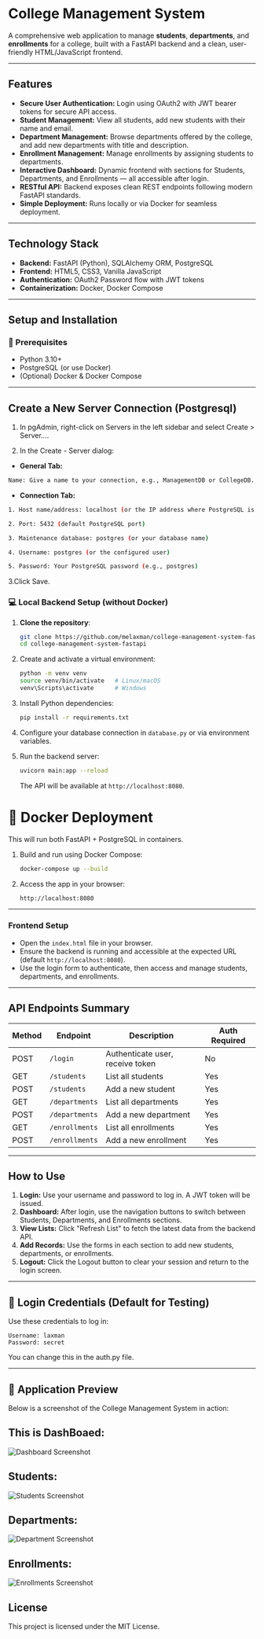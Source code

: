 # College Management System

A comprehensive web application to manage **students**, **departments**, and **enrollments** for a college, built with a FastAPI backend and a clean, user-friendly HTML/JavaScript frontend.

---

## Features

- **Secure User Authentication:** Login using OAuth2 with JWT bearer tokens for secure API access.
- **Student Management:** View all students, add new students with their name and email.
- **Department Management:** Browse departments offered by the college, and add new departments with title and description.
- **Enrollment Management:** Manage enrollments by assigning students to departments.
- **Interactive Dashboard:** Dynamic frontend with sections for Students, Departments, and Enrollments — all accessible after login.
- **RESTful API:** Backend exposes clean REST endpoints following modern FastAPI standards.
- **Simple Deployment:** Runs locally or via Docker for seamless deployment.

---

## Technology Stack

- **Backend:** FastAPI (Python), SQLAlchemy ORM, PostgreSQL
- **Frontend:** HTML5, CSS3, Vanilla JavaScript
- **Authentication:** OAuth2 Password flow with JWT tokens
- **Containerization:** Docker, Docker Compose

---

## Setup and Installation

### 🔧 Prerequisites

- Python 3.10+
- PostgreSQL (or use Docker)
- (Optional) Docker & Docker Compose

---



## Create a New Server Connection (Postgresql)
1. In pgAdmin, right-click on Servers in the left sidebar and select Create > Server....

2. In the Create - Server dialog:

- **General Tab:**

```bash
Name: Give a name to your connection, e.g., ManagementDB or CollegeDB.
```
- **Connection Tab:**
```bash
1. Host name/address: localhost (or the IP address where PostgreSQL is running)

2. Port: 5432 (default PostgreSQL port)

3. Maintenance database: postgres (or your database name)

4. Username: postgres (or the configured user)

5. Password: Your PostgreSQL password (e.g., postgres)
```

3.Click Save.

### 💻 Local Backend Setup (without Docker)

1. **Clone the repository**:

   ```bash
   git clone https://github.com/melaxman/college-management-system-fastapi.git
   cd college-management-system-fastapi


2. Create and activate a virtual environment:

   ```bash
   python -m venv venv
   source venv/bin/activate   # Linux/macOS
   venv\Scripts\activate      # Windows
   ```

3. Install Python dependencies:

   ```bash
   pip install -r requirements.txt
   ```

4. Configure your database connection in `database.py` or via environment variables.

5. Run the backend server:

   ```bash
   uvicorn main:app --reload
   ```

   The API will be available at `http://localhost:8080`.

# 🐳 Docker Deployment

This will run both FastAPI + PostgreSQL in containers.

1. Build and run using Docker Compose:

   ```bash
   docker-compose up --build
   ```

2. Access the app in your browser:

   ```bash
   http://localhost:8080
   ```

---

### Frontend Setup

- Open the `index.html` file in your browser.
- Ensure the backend is running and accessible at the expected URL (default `http://localhost:8080`).
- Use the login form to authenticate, then access and manage students, departments, and enrollments.

---

## API Endpoints Summary

| Method | Endpoint          | Description                        | Auth Required |
|--------|-------------------|------------------------------------|---------------|
| POST   | `/login`          | Authenticate user, receive token   | No            |
| GET    | `/students`       | List all students                  | Yes           |
| POST   | `/students`       | Add a new student                  | Yes           |
| GET    | `/departments`    | List all departments               | Yes           |
| POST   | `/departments`    | Add a new department               | Yes           |
| GET    | `/enrollments`    | List all enrollments               | Yes           |
| POST   | `/enrollments`    | Add a new enrollment               | Yes           |

---

## How to Use

1. **Login:** Use your username and password to log in. A JWT token will be issued.
2. **Dashboard:** After login, use the navigation buttons to switch between Students, Departments, and Enrollments sections.
3. **View Lists:** Click "Refresh List" to fetch the latest data from the backend API.
4. **Add Records:** Use the forms in each section to add new students, departments, or enrollments.
5. **Logout:** Click the Logout button to clear your session and return to the login screen.

---

## 🔐 Login Credentials (Default for Testing)
Use these credentials to log in:

```
Username: laxman
Password: secret

```
You can change this in the auth.py file.

---

## 📸 Application Preview

Below is a screenshot of the College Management System in action:

## This is DashBoaed:

![Dashboard Screenshot](assets/dashboardc.PNG)

## Students:

![Students Screenshot](assets/students.PNG)


## Departments:


![Department Screenshot](assets/depar.PNG)


## Enrollments:

![Enrollments Screenshot](assets/enll.PNG)


## License

This project is licensed under the MIT License.
